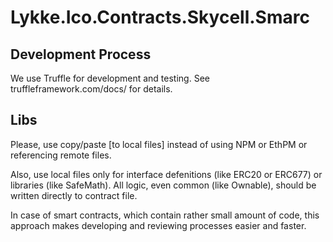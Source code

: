# Lykke.Ico.Contracts.Skycell.Smarc

## Development Process

We use Truffle for development and testing. See truffleframework.com/docs/ for details.

## Libs

Please, use copy/paste [to local files] instead of using NPM or EthPM or referencing remote files.

Also, use local files only for interface defenitions (like ERC20 or ERC677) or libraries (like SafeMath).
All logic, even common (like Ownable), should be written directly to contract file.

In case of smart contracts, which contain rather small amount of code, this approach makes developing and reviewing processes easier and faster.